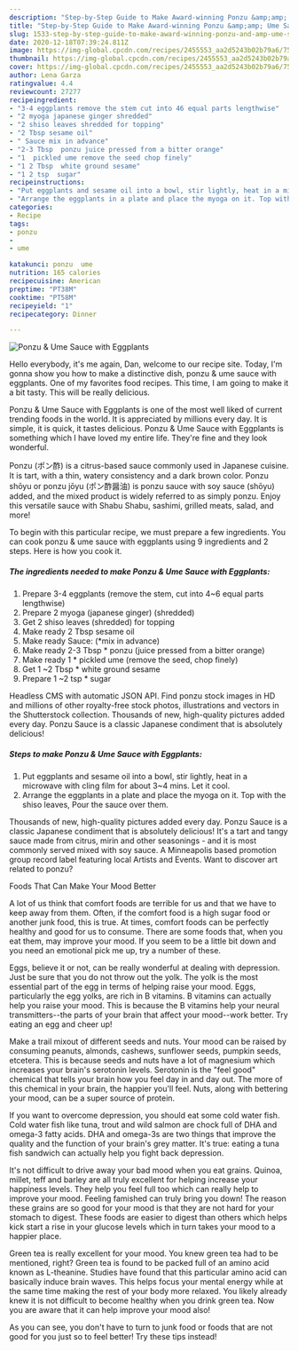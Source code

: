 ```yaml
---
description: "Step-by-Step Guide to Make Award-winning Ponzu &amp;amp; Ume Sauce with Eggplants"
title: "Step-by-Step Guide to Make Award-winning Ponzu &amp;amp; Ume Sauce with Eggplants"
slug: 1533-step-by-step-guide-to-make-award-winning-ponzu-and-amp-ume-sauce-with-eggplants
date: 2020-12-18T07:39:24.811Z
image: https://img-global.cpcdn.com/recipes/2455553_aa2d5243b02b79a6/751x532cq70/ponzu-ume-sauce-with-eggplants-recipe-main-photo.jpg
thumbnail: https://img-global.cpcdn.com/recipes/2455553_aa2d5243b02b79a6/751x532cq70/ponzu-ume-sauce-with-eggplants-recipe-main-photo.jpg
cover: https://img-global.cpcdn.com/recipes/2455553_aa2d5243b02b79a6/751x532cq70/ponzu-ume-sauce-with-eggplants-recipe-main-photo.jpg
author: Lena Garza
ratingvalue: 4.4
reviewcount: 27277
recipeingredient:
- "3-4 eggplants remove the stem cut into 46 equal parts lengthwise"
- "2 myoga japanese ginger shredded"
- "2 shiso leaves shredded for topping"
- "2 Tbsp sesame oil"
- " Sauce mix in advance"
- "2-3 Tbsp  ponzu juice pressed from a bitter orange"
- "1  pickled ume remove the seed chop finely"
- "1 2 Tbsp  white ground sesame"
- "1 2 tsp  sugar"
recipeinstructions:
- "Put eggplants and sesame oil into a bowl, stir lightly, heat in a microwave with cling film for about 3~4 mins. Let it cool."
- "Arrange the eggplants in a plate and place the myoga on it. Top with the shiso leaves, Pour the sauce over them."
categories:
- Recipe
tags:
- ponzu
- 
- ume

katakunci: ponzu  ume 
nutrition: 165 calories
recipecuisine: American
preptime: "PT38M"
cooktime: "PT58M"
recipeyield: "1"
recipecategory: Dinner

---
```



![Ponzu &amp; Ume Sauce with Eggplants](https://img-global.cpcdn.com/recipes/2455553_aa2d5243b02b79a6/751x532cq70/ponzu-ume-sauce-with-eggplants-recipe-main-photo.jpg)

Hello everybody, it's me again, Dan, welcome to our recipe site. Today, I'm gonna show you how to make a distinctive dish, ponzu &amp; ume sauce with eggplants. One of my favorites food recipes. This time, I am going to make it a bit tasty. This will be really delicious.

Ponzu &amp; Ume Sauce with Eggplants is one of the most well liked of current trending foods in the world. It is appreciated by millions every day. It is simple, it is quick, it tastes delicious. Ponzu &amp; Ume Sauce with Eggplants is something which I have loved my entire life. They're fine and they look wonderful.

Ponzu (ポン酢) is a citrus-based sauce commonly used in Japanese cuisine. It is tart, with a thin, watery consistency and a dark brown color. Ponzu shōyu or ponzu jōyu (ポン酢醤油) is ponzu sauce with soy sauce (shōyu) added, and the mixed product is widely referred to as simply ponzu. Enjoy this versatile sauce with Shabu Shabu, sashimi, grilled meats, salad, and more!


To begin with this particular recipe, we must prepare a few ingredients. You can cook ponzu &amp; ume sauce with eggplants using 9 ingredients and 2 steps. Here is how you cook it.

<!--inarticleads1-->

##### The ingredients needed to make Ponzu &amp; Ume Sauce with Eggplants:

1. Prepare 3-4 eggplants (remove the stem, cut into 4~6 equal parts lengthwise)
1. Prepare 2 myoga (japanese ginger) (shredded)
1. Get 2 shiso leaves (shredded) for topping
1. Make ready 2 Tbsp sesame oil
1. Make ready  Sauce: (*mix in advance)
1. Make ready 2-3 Tbsp * ponzu (juice pressed from a bitter orange)
1. Make ready 1 * pickled ume (remove the seed, chop finely)
1. Get 1 ~2 Tbsp * white ground sesame
1. Prepare 1 ~2 tsp * sugar


Headless CMS with automatic JSON API. Find ponzu stock images in HD and millions of other royalty-free stock photos, illustrations and vectors in the Shutterstock collection. Thousands of new, high-quality pictures added every day. Ponzu Sauce is a classic Japanese condiment that is absolutely delicious! 

<!--inarticleads2-->

##### Steps to make Ponzu &amp; Ume Sauce with Eggplants:

1. Put eggplants and sesame oil into a bowl, stir lightly, heat in a microwave with cling film for about 3~4 mins. Let it cool.
1. Arrange the eggplants in a plate and place the myoga on it. Top with the shiso leaves, Pour the sauce over them.


Thousands of new, high-quality pictures added every day. Ponzu Sauce is a classic Japanese condiment that is absolutely delicious! It&#39;s a tart and tangy sauce made from citrus, mirin and other seasonings - and it is most commonly served mixed with soy sauce. A Minneapolis based promotion group record label featuring local Artists and Events. Want to discover art related to ponzu? 

Foods That Can Make Your Mood Better


A lot of us think that comfort foods are terrible for us and that we have to keep away from them. Often, if the comfort food is a high sugar food or another junk food, this is true. At times, comfort foods can be perfectly healthy and good for us to consume. There are some foods that, when you eat them, may improve your mood. If you seem to be a little bit down and you need an emotional pick me up, try a number of these.

Eggs, believe it or not, can be really wonderful at dealing with depression. Just be sure that you do not throw out the yolk. The yolk is the most essential part of the egg in terms of helping raise your mood. Eggs, particularly the egg yolks, are rich in B vitamins. B vitamins can actually help you raise your mood. This is because the B vitamins help your neural transmitters--the parts of your brain that affect your mood--work better. Try eating an egg and cheer up!

Make a trail mixout of different seeds and nuts. Your mood can be raised by consuming peanuts, almonds, cashews, sunflower seeds, pumpkin seeds, etcetera. This is because seeds and nuts have a lot of magnesium which increases your brain's serotonin levels. Serotonin is the "feel good" chemical that tells your brain how you feel day in and day out. The more of this chemical in your brain, the happier you'll feel. Nuts, along with bettering your mood, can be a super source of protein.

If you want to overcome depression, you should eat some cold water fish. Cold water fish like tuna, trout and wild salmon are chock full of DHA and omega-3 fatty acids. DHA and omega-3s are two things that improve the quality and the function of your brain's grey matter. It's true: eating a tuna fish sandwich can actually help you fight back depression. 

It's not difficult to drive away your bad mood when you eat grains. Quinoa, millet, teff and barley are all truly excellent for helping increase your happiness levels. They help you feel full too which can really help to improve your mood. Feeling famished can truly bring you down! The reason these grains are so good for your mood is that they are not hard for your stomach to digest. These foods are easier to digest than others which helps kick start a rise in your glucose levels which in turn takes your mood to a happier place.

Green tea is really excellent for your mood. You knew green tea had to be mentioned, right? Green tea is found to be packed full of an amino acid known as L-theanine. Studies have found that this particular amino acid can basically induce brain waves. This helps focus your mental energy while at the same time making the rest of your body more relaxed. You likely already knew it is not difficult to become healthy when you drink green tea. Now you are aware that it can help improve your mood also!

As you can see, you don't have to turn to junk food or foods that are not good for you just so to feel better! Try  these tips  instead!

